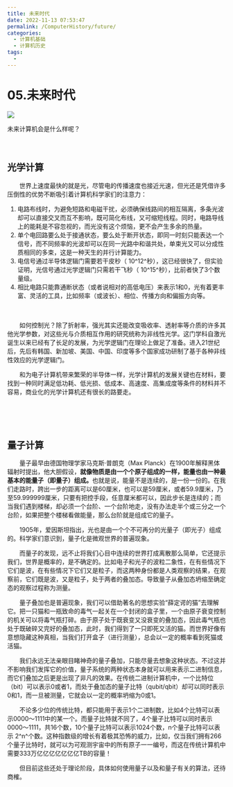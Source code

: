 ```yaml
---
title: 未来时代
date: 2022-11-13 07:53:47
permalink: /ComputerHistory/future/
categories:
  - 计算机基础
  - 计算机历史
tags:
  - 
---
```

# 05.未来时代

![](https://image.peterjxl.com/blog/86.png)

未来计算机会是什么样呢？

<!-- more -->　　‍

## 光学计算

　　世界上速度最快的就是光，尽管电的传播速度也接近光速，但光还是凭借许多压倒性的优势不断吸引着计算机科学家们的注意力：

1. 电路布线时，为避免短路和电磁干扰，必须确保线路间的相互隔离，多条光波却可以直接交叉而互不影响，既可简化布线，又可缩短线程。同时，电路导线上的能耗是不容忽视的，而光没有这个烦恼，更不会产生多余的热量。
2. 单个电回路要么处于接通状态，要么处于断开状态，即同一时刻只能表达一个信号，而不同频率的光波却可以在同一光路中和谐共处，单束光又可以分成性质相同的多束，这是一种天生的并行计算能力。
3. 电信号通过半导体逻辑门需要若干皮秒（ 10^12^秒），这已经很快了，但实验证明，光信号通过光学逻辑门只需若干飞秒（ 10^15^秒），比前者快了3个数量级。
4. 相比电路只能靠通断状态（或者说相对的高低电压）来表示1和0，光有着更丰富、灵活的工具，比如频率（或波长）、相位、传播方向和偏振方向等。

　　‍

　　如何控制光？除了折射率，强光其实还能改变吸收率、透射率等介质的许多其他光学参数，对这些光与介质相互作用的研究统称为非线性光学。这门学科自激光诞生以来已经有了长足的发展，为光学逻辑门在理论上做足了准备。进入21世纪后，先后有韩国、新加坡、美国、中国、印度等多个国家成功研制了基于各种非线性效应的光学逻辑门。

　　和为电子计算机带来繁荣的半导体一样，光学计算机的发展关键也在材料，要找到一种同时满足低功耗、低光损、低成本、高速度、高集成度等条件的材料并不容易，商业化的光学计算机还有很长的路要走。

　　‍

　　‍

## 量子计算

　　量子最早由德国物理学家马克斯·普朗克（Max Planck）在1900年解释黑体辐射时提出，他大胆假设，**就像物质是由一个个原子组成的一样，能量也由一种最基本的能量子（即量子）组成。**​也就是说，能量不是连续的，是一份一份的。在我们走路时，跨出一步的距离可以是60厘米，也可以是59厘米，或者59.9厘米，乃至59.999999厘米，只要有把控手段，任意厘米都可以，因此步长是连续的；而当我们遇到楼梯，却必须一个台阶、一个台阶地走，没有办法走半个或三分之一个台阶，如果把整个楼梯看做能量，那么台阶就是组成它的量子。

　　1905年，爱因斯坦指出，光也是由一个个不可再分的光量子（即光子）组成的。科学家们意识到，量子化是微观世界的普遍现象。

　　而量子的发现，远不止将我们心目中连续的世界打成离散那么简单，它还提示我们，世界是概率的，是不确定的。比如电子和光子的波粒二象性，在有些情况下它们是波，在有些情况下它们又是粒子，而这两种身份都是人类观察的结果，在观察前，它们既是波，又是粒子，处于两者的叠加态。导致量子从叠加态坍缩至确定态的观察过程称为测量。

　　量子叠加也是普遍现象，我们可以借助著名的思想实验“薛定谔的猫”去理解它。把一只猫和一瓶致命的毒气一起关在一个封闭的盒子里，一个由原子衰变控制的机关可以将毒气瓶打碎。由于原子处于既衰变又没衰变的叠加态，因此毒气瓶也处于既破碎又完好的叠加态，此时，我们得到了一只即死又活的猫。而世界好像有意想隐藏这种真相，当我们打开盒子（进行测量），总会以一定的概率看到死猫或活猫。

　　我们永远无法亲眼目睹神奇的量子叠加，只能尽量去想象这种状态。不过这并不影响我们发挥它的价值，量子系统的两种状态本身就可以用来表示二进制信息，而它们叠加之后更是出现了非凡的效果。在传统二进制计算机中，一个比特位（bit）可以表示0或者1，而处于叠加态的量子比特（qubit/qbit）却可以同时表示0和1，而一旦被测量，它就会以一定的概率坍缩为0或1。

　　不论多少位的传统比特，都只能用于表示1个二进制数，比如4个比特可以表示0000～1111中的某一个。而量子比特就不同了，4个量子比特可以同时表示0000～1111，共16个数，10个量子比特可以表示1024个数，n个量子比特可以表示 2^n^个数。这种指数级的增长有着极其恐怖的威力，比如，仅当我们拥有266个量子比特时，就可以为可观测宇宙中的所有原子一一编号，而这在传统计算机中需要333万亿亿亿亿亿亿亿TB的容量！

　　但目前这些还处于理论阶段，具体如何使用量子以及和量子有关的算法，还待商榷。

　　‍

　　‍

　　‍
